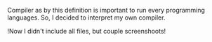Compiler as by this definition is important to run every programming languages. So, I decided to interpret my own compiler.

!Now I didn't include all files, but couple screenshoots!
